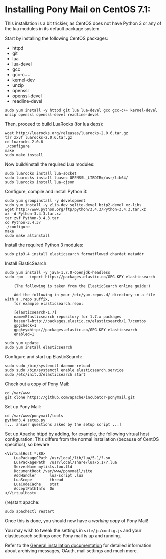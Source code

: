<!--
 Licensed to the Apache Software Foundation (ASF) under one
 or more contributor license agreements.  See the NOTICE file
 distributed with this work for additional information
 regarding copyright ownership.  The ASF licenses this file
 to you under the Apache License, Version 2.0 (the
 "License"); you may not use this file except in compliance
 with the License.  You may obtain a copy of the License at
 
 http://www.apache.org/licenses/LICENSE-2.0
 
 Unless required by applicable law or agreed to in writing,
 software distributed under the License is distributed on an
 "AS IS" BASIS, WITHOUT WARRANTIES OR CONDITIONS OF ANY
 KIND, either express or implied.  See the License for the
 specific language governing permissions and limitations
 under the License.
 -->
# Installing Pony Mail on CentOS 7.1: #
This installation is a bit trickier, as CentOS does not have
Python 3 or any of the lua modules in its default package system.

Start by installing the following CentOS packages:

- httpd
- git
- lua
- lua-devel
- gcc
- gcc-c++
- kernel-dev
- unzip
- openssl
- openssl-devel
- readline-devel

~~~
sudo yum install -y httpd git lua lua-devel gcc gcc-c++ kernel-devel unzip openssl openssl-devel readline-devel
~~~


Then, proceed to build LuaRocks (for lua deps):

~~~
wget http://luarocks.org/releases/luarocks-2.0.6.tar.gz    
tar zxvf luarocks-2.0.6.tar.gz                                             
cd luarocks-2.0.6                                                               
./configure                                                                          
make                                                                                  
sudo make install
~~~

Now build/install the required Lua modules:

~~~
sudo luarocks install lua-socket
sudo luarocks install luasec OPENSSL_LIBDIR=/usr/lib64/
sudo luarocks install lua-cjson
~~~


Configure, compile and install Python 3:

~~~
sudo yum groupinstall -y development
sudo yum install -y zlib-dev sqlite-devel bzip2-devel xz-libs
wget http://www.python.org/ftp/python/3.4.3/Python-3.4.3.tar.xz
xz -d Python-3.4.3.tar.xz
tar zvf Python-3.4.3.tar
cd Python-3.4.3/
./configure
make
sudo make altinstall
~~~


Install the required Python 3 modules:
~~~
sudo pip3.4 install elasticsearch formatflowed chardet netaddr
~~~


Install ElasticSearch:

~~~
sudo yum install -y java-1.7.0-openjdk-headless
sudo rpm --import https://packages.elastic.co/GPG-KEY-elasticsearch

    (The following is taken from the ElasticSearch online guide:)

    Add the following in your /etc/yum.repos.d/ directory in a file with a .repo suffix,
    for example elasticsearch.repo:
    
    [elasticsearch-1.7]
    name=Elasticsearch repository for 1.7.x packages
    baseurl=http://packages.elastic.co/elasticsearch/1.7/centos
    gpgcheck=1
    gpgkey=http://packages.elastic.co/GPG-KEY-elasticsearch
    enabled=1

sudo yum update
sudo yum install elasticsearch
~~~


Configure and start up ElasticSearch:

~~~
sudo sudo /bin/systemctl daemon-reload
sudo sudo /bin/systemctl enable elasticsearch.service
sudo /etc/init.d/elasticsearch start
~~~


Check out a copy of Pony Mail:
~~~
cd /var/www
git clone https://github.com/apache/incubator-ponymail.git
~~~


Set up Pony Mail:
~~~
cd /var/www/ponymail/tools
python3.4 setup.py
[... answer questions asked by the setup script ...]
~~~


Set up Apache httpd by adding, for example, the following virtual host configuration:
This differs from the normal installation (because of CentOS specifics), so beware

~~~
<VirtualHost *:80>
    LuaPackageCPath /usr/local/lib/lua/5.1/?.so
    LuaPackagePath  /usr/local/share/lua/5.1/?.lua
    ServerName mylists.foo.tld
    DocumentRoot /var/www/ponymail/site
    AddHandler      lua-script .lua
    LuaScope        thread
    LuaCodeCache    stat
    AcceptPathInfo  On
</VirtualHost>
~~~

(re)start apache:

~~~
sudo apachectl restart
~~~

Once this is done, you should now have a *working copy* of Pony Mail!

You may wish to tweak the settings in `site/js/config.js` and your
elasticsearch settings once Pony mail is up and running.

Refer to the [General installation documentation](INSTALLING.md) for
detailed information about archiving messages, OAuth, mail settings and
much more.
